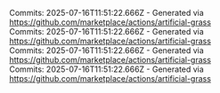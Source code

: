 Commits: 2025-07-16T11:51:22.666Z - Generated via https://github.com/marketplace/actions/artificial-grass
<br>
Commits: 2025-07-16T11:51:22.666Z - Generated via https://github.com/marketplace/actions/artificial-grass
<br>
Commits: 2025-07-16T11:51:22.666Z - Generated via https://github.com/marketplace/actions/artificial-grass
<br>
Commits: 2025-07-16T11:51:22.666Z - Generated via https://github.com/marketplace/actions/artificial-grass
<br>
